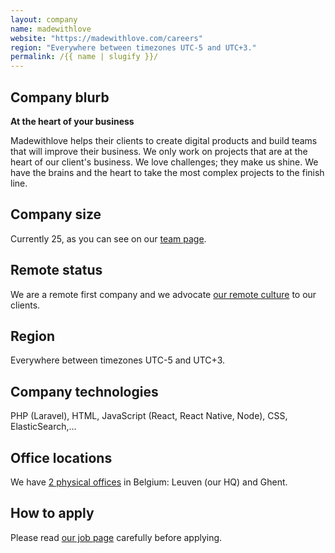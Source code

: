 ```yaml
---
layout: company
name: madewithlove
website: "https://madewithlove.com/careers"
region: "Everywhere between timezones UTC-5 and UTC+3."
permalink: /{{ name | slugify }}/
---
```


## Company blurb

**At the heart of your business**

Madewithlove helps their clients to create digital products and build teams that will improve their business. We only work on projects that are at the heart of our client's business. We love challenges; they make us shine. We have the brains and the heart to take the most complex projects to the finish line.

## Company size

Currently 25, as you can see on our [team page](https://madewithlove.com/team/).

## Remote status

We are a remote first company and we advocate [our remote culture](https://madewithlove.com/culture/) to our clients.

## Region

Everywhere between timezones UTC-5 and UTC+3.

## Company technologies

PHP (Laravel), HTML, JavaScript (React, React Native, Node), CSS, ElasticSearch,...

## Office locations

We have [2 physical offices](https://madewithlove.com/contact/) in Belgium: Leuven (our HQ) and Ghent.

## How to apply

Please read [our job page](https://madewithlove.com/careers/) carefully before applying.